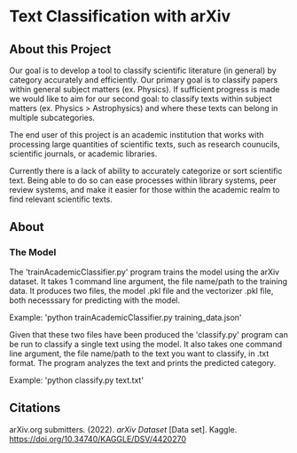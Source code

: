 # Text Classification with arXiv
## About this Project
Our goal is to develop a tool to classify scientific literature (in general) by category accurately and efficiently. Our primary goal is to classify papers within general subject matters (ex. Physics). If sufficient progress is made we would like to aim for our second goal: to classify texts within subject matters (ex. Physics > Astrophysics) and where these texts can belong in multiple subcategories.  

The end user of this project is an academic institution that works with processing large quantities of scientific texts, such as research counucils, scientific journals, or academic libraries. 

Currently there is a lack of ability to accurately categorize or sort scientific text. Being able to do so can ease processes within library systems, peer review systems, and make it easier for those within the academic realm to find relevant scientific texts. 

## About
### The Model

The 'trainAcademicClassifier.py' program trains the model using the arXiv dataset. It takes 1 command line argument, the file name/path to the training data. It produces two files, the model .pkl file and the vectorizer .pkl file, both necesssary for predicting with the model. 
 
Example: 'python trainAcademicClassifier.py training_data.json'
 
Given that these two files have been produced the 'classify.py' program can be run to classify a single text using the model. It also takes one command line argument, the file name/path to the text you want to classify, in .txt format. The program analyzes the text and prints the predicted category.
 
Example: 'python classify.py text.txt'

## Citations
 arXiv.org submitters. (2022). <i>arXiv Dataset</i> [Data set]. Kaggle. https://doi.org/10.34740/KAGGLE/DSV/4420270
 

